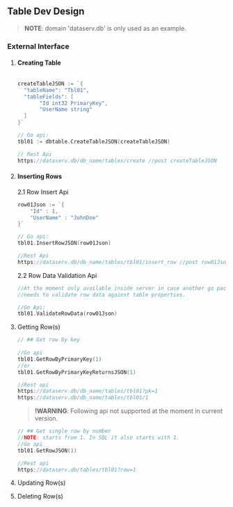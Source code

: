 ## Table Dev Design

> **NOTE**: domain 'dataserv.db' is only used as an example.

### External Interface
1. #### Creating Table
    ```go
   
    createTableJSON := `{
      "tableName": "Tbl01",
      "tableFields": [
           "Id int32 PrimaryKey",
           "UserName string"
      ]
    }`
    
    // Go api:
    tbl01 := dbtable.CreateTableJSON(createTableJSON)
    
    // Rest Api 
    https://dataserv.db/db_name/tables/create //post createTableJSON
    
    ```

2. #### Inserting Rows
    2.1 Row Insert Api
    ```go
   row01Json := `{
        "Id" : 1,
        "UserName" : "JohnDoe"
    }`
   
   // Go api:
   tbl01.InsertRowJSON(row01Json)
   
   //Rest Api
   https://dataserv.db/db_name/tables/tbl01/insert_row //post row01Json
   
    ```
    2.2 Row Data Validation Api
   ```go
   //At the moment only available inside server in case another go package 
   //needs to validate row data against table properties.
   
   //Go Api:
   tbl01.ValidateRowData(row01Json)
   ```
    
3. Getting Row(s)
    ```go
   // ## Get row by key
       
   //Go api
   tbl01.GetRowByPrimaryKey(1)
   //or
   tbl01.GetRowByPrimaryKeyReturnsJSON(1)
   
   //Rest api
   https://dataserv.db/db_name/tables/tbl01?pk=1
   https://dataserv.db/db_name/tables/tbl01/1
   ```
   > **!WARNING**: Following api not supported at the moment in current version.
   ```go                                                                                                                                                                                                                                                                                           
   // ## Get single row by number
   //NOTE: starts from 1. In SQL it also starts with 1.
   //Go api
   tbl01.GetRowJSON(1) 
   
   //Rest api
   https://dataserv.db/tables/tbl01?row=1 
   ```

4. Updating Row(s)

5. Deleting Row(s)
